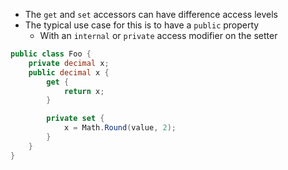 - The `get` and `set` accessors can have difference access levels
- The typical use case for this is to have a `public` property
	- With an `internal` or `private` access modifier on the setter
```C#
public class Foo {
	private decimal x;
	public decimal x {
		get {
			return x;
		}

		private set {
			x = Math.Round(value, 2);
		}
	}
}
```

